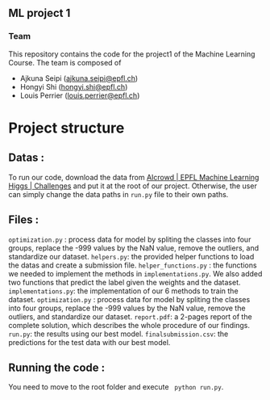 ## ML project 1

### Team

This repository contains the code for the project1 of the Machine Learning Course. The team is composed of

   - Ajkuna Seipi (ajkuna.seipi@epfl.ch)
   - Hongyi Shi (hongyi.shi@epfl.ch)
   - Louis Perrier (louis.perrier@epfl.ch)

# Project structure
## Datas : 
To run our code, download the data from [AIcrowd | EPFL Machine Learning Higgs | Challenges](https://www.aicrowd.com/challenges/epfl-machine-learning-higgs)  and put it at the root of our project. Otherwise, the user can simply change the data paths in `run.py` file to their own paths. 
## Files : 
`optimization.py` : process data for model by spliting the classes into four groups, replace the -999 values by the NaN value, remove the outliers, and standardize our dataset. 
`helpers.py`: the provided helper functions to load the datas and create a submission file.
`helper_functions.py` : the functions we needed to implement the methods in `implementations.py`. We also added two functions that predict the label given the weights and the dataset.
`implementations.py`: the implementation of our 6 methods to train the dataset. 
`optimization.py` : process data for model by spliting the classes into four groups, replace the -999 values by the NaN value, remove the outliers, and standardize our dataset. 
`report.pdf`: a 2-pages report of the complete solution, which describes the whole procedure of our findings.
`run.py`: the results using our best model. 
`finalsubmission.csv`: the predictions for the test data with our best model.

## Running the code : 
You need to move to the root folder and execute ` python run.py`. 